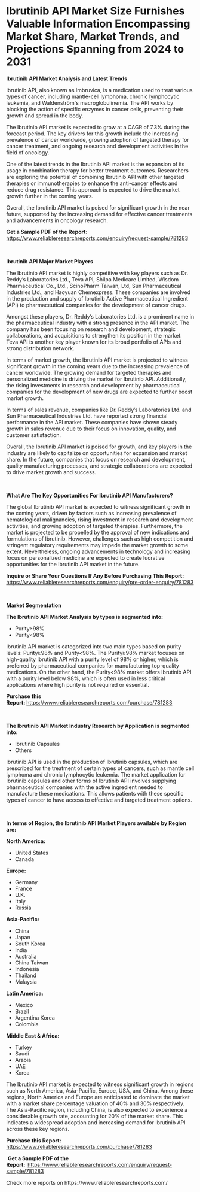 <p><h1>Ibrutinib API Market Size Furnishes Valuable Information Encompassing Market Share, Market Trends, and Projections Spanning from 2024 to 2031</h1></p><p><strong>Ibrutinib API Market Analysis and Latest Trends</strong></p>
<p><p>Ibrutinib API, also known as Imbruvica, is a medication used to treat various types of cancer, including mantle-cell lymphoma, chronic lymphocytic leukemia, and Waldenström's macroglobulinemia. The API works by blocking the action of specific enzymes in cancer cells, preventing their growth and spread in the body.</p><p>The Ibrutinib API market is expected to grow at a CAGR of 7.3% during the forecast period. The key drivers for this growth include the increasing prevalence of cancer worldwide, growing adoption of targeted therapy for cancer treatment, and ongoing research and development activities in the field of oncology.</p><p>One of the latest trends in the Ibrutinib API market is the expansion of its usage in combination therapy for better treatment outcomes. Researchers are exploring the potential of combining Ibrutinib API with other targeted therapies or immunotherapies to enhance the anti-cancer effects and reduce drug resistance. This approach is expected to drive the market growth further in the coming years.</p><p>Overall, the Ibrutinib API market is poised for significant growth in the near future, supported by the increasing demand for effective cancer treatments and advancements in oncology research.</p></p>
<p><strong>Get a Sample PDF of the Report:&nbsp;</strong> <a href="https://www.reliableresearchreports.com/enquiry/request-sample/781283">https://www.reliableresearchreports.com/enquiry/request-sample/781283</a></p>
<p>&nbsp;</p>
<p><strong>Ibrutinib API Major Market Players</strong></p>
<p><p>The Ibrutinib API market is highly competitive with key players such as Dr. Reddy’s Laboratories Ltd., Teva API, Shilpa Medicare Limited, Wisdom Pharmaceutical Co., Ltd., ScinoPharm Taiwan, Ltd, Sun Pharmaceutical Industries Ltd., and Haoyuan Chemexpress. These companies are involved in the production and supply of Ibrutinib Active Pharmaceutical Ingredient (API) to pharmaceutical companies for the development of cancer drugs.</p><p>Amongst these players, Dr. Reddy’s Laboratories Ltd. is a prominent name in the pharmaceutical industry with a strong presence in the API market. The company has been focusing on research and development, strategic collaborations, and acquisitions to strengthen its position in the market. Teva API is another key player known for its broad portfolio of APIs and strong distribution network.</p><p>In terms of market growth, the Ibrutinib API market is projected to witness significant growth in the coming years due to the increasing prevalence of cancer worldwide. The growing demand for targeted therapies and personalized medicine is driving the market for Ibrutinib API. Additionally, the rising investments in research and development by pharmaceutical companies for the development of new drugs are expected to further boost market growth.</p><p>In terms of sales revenue, companies like Dr. Reddy’s Laboratories Ltd. and Sun Pharmaceutical Industries Ltd. have reported strong financial performance in the API market. These companies have shown steady growth in sales revenue due to their focus on innovation, quality, and customer satisfaction.</p><p>Overall, the Ibrutinib API market is poised for growth, and key players in the industry are likely to capitalize on opportunities for expansion and market share. In the future, companies that focus on research and development, quality manufacturing processes, and strategic collaborations are expected to drive market growth and success.</p></p>
<p>&nbsp;</p>
<p><strong>What Are The Key Opportunities For Ibrutinib API Manufacturers?</strong></p>
<p><p>The global Ibrutinib API market is expected to witness significant growth in the coming years, driven by factors such as increasing prevalence of hematological malignancies, rising investment in research and development activities, and growing adoption of targeted therapies. Furthermore, the market is projected to be propelled by the approval of new indications and formulations of Ibrutinib. However, challenges such as high competition and stringent regulatory requirements may impede the market growth to some extent. Nevertheless, ongoing advancements in technology and increasing focus on personalized medicine are expected to create lucrative opportunities for the Ibrutinib API market in the future.</p></p>
<p><strong>Inquire or Share Your Questions If Any Before Purchasing This Report:</strong> <a href="https://www.reliableresearchreports.com/enquiry/pre-order-enquiry/781283">https://www.reliableresearchreports.com/enquiry/pre-order-enquiry/781283</a></p>
<p>&nbsp;</p>
<p><strong>Market Segmentation</strong></p>
<p><strong>The Ibrutinib API Market Analysis by types is segmented into:</strong></p>
<p><ul><li>Purity≥98%</li><li>Purity<98%</li></ul></p>
<p><p>Ibrutinib API market is categorized into two main types based on purity levels: Purity≥98% and Purity<98%. The Purity≥98% market focuses on high-quality Ibrutinib API with a purity level of 98% or higher, which is preferred by pharmaceutical companies for manufacturing top-quality medications. On the other hand, the Purity<98% market offers Ibrutinib API with a purity level below 98%, which is often used in less critical applications where high purity is not required or essential.</p></p>
<p><strong>Purchase this Report:&nbsp;</strong><a href="https://www.reliableresearchreports.com/purchase/781283">https://www.reliableresearchreports.com/purchase/781283</a></p>
<p>&nbsp;</p>
<p><strong>The Ibrutinib API Market Industry Research by Application is segmented into:</strong></p>
<p><ul><li>Ibrutinib Capsules</li><li>Others</li></ul></p>
<p><p>Ibrutinib API is used in the production of Ibrutinib capsules, which are prescribed for the treatment of certain types of cancers, such as mantle cell lymphoma and chronic lymphocytic leukemia. The market application for Ibrutinib capsules and other forms of Ibrutinib API involves supplying pharmaceutical companies with the active ingredient needed to manufacture these medications. This allows patients with these specific types of cancer to have access to effective and targeted treatment options.</p></p>
<p>&nbsp;</p>
<p><strong>In terms of Region, the Ibrutinib API Market Players available by Region are:</strong></p>
<p>
    <p> <strong> North America: </strong>
        <ul>
            <li>United States</li>
            <li>Canada</li>
        </ul>
        </p> 
    <p> <strong> Europe: </strong>
        <ul>
            <li>Germany</li>
            <li>France</li>
            <li>U.K.</li>
            <li>Italy</li>
            <li>Russia</li>
        </ul>
        </p> 
    <p> <strong> Asia-Pacific: </strong>
        <ul>
            <li>China</li>
            <li>Japan</li>
            <li>South Korea</li>
            <li>India</li>
            <li>Australia</li>
            <li>China Taiwan</li>
            <li>Indonesia</li>
            <li>Thailand</li>
            <li>Malaysia</li>
        </ul>
        </p> 
    <p> <strong> Latin America: </strong>
        <ul>
            <li>Mexico</li>
            <li>Brazil</li>
            <li>Argentina Korea</li>
            <li>Colombia</li>
        </ul>
        </p> 
    <p> <strong> Middle East & Africa: </strong>
        <ul>
            <li>Turkey</li>
            <li>Saudi</li>
            <li>Arabia</li>
            <li>UAE</li>
            <li>Korea</li>
        </ul>
    </p>
    </p>
<p><p>The Ibrutinib API market is expected to witness significant growth in regions such as North America, Asia-Pacific, Europe, USA, and China. Among these regions, North America and Europe are anticipated to dominate the market with a market share percentage valuation of 40% and 30% respectively. The Asia-Pacific region, including China, is also expected to experience a considerable growth rate, accounting for 20% of the market share. This indicates a widespread adoption and increasing demand for Ibrutinib API across these key regions.</p></p>
<p><strong>Purchase this Report: </strong><a href="https://www.reliableresearchreports.com/purchase/781283">https://www.reliableresearchreports.com/purchase/781283</a></p>
<p>&nbsp;<strong>Get a Sample PDF of the Report:&nbsp;&nbsp;</strong><a href="https://www.reliableresearchreports.com/enquiry/request-sample/781283">https://www.reliableresearchreports.com/enquiry/request-sample/781283</a></p>
<p><strong></strong></p>
<p>Check more reports on https://www.reliableresearchreports.com/</p>